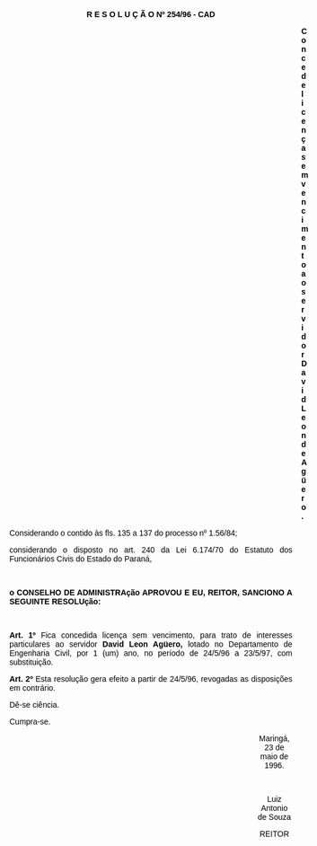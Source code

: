<BODY TEXT="#000000">

<B><FONT FACE="Arial"><P ALIGN="CENTER">R E S O L U &Ccedil; &Atilde; O Nº 254/96 - CAD</P>
</B><P ALIGN="JUSTIFY"></P><DIR>
<DIR>
<DIR>
<DIR>
<DIR>
<DIR>
<DIR>
<DIR>
<DIR>
<DIR>
<DIR>
<DIR>
<DIR>

<B><P ALIGN="JUSTIFY">Concede licen&ccedil;a sem vencimento ao servidor David Leon de Ag&uuml;ero.</P>
</B><P ALIGN="JUSTIFY"></P></DIR>
</DIR>
</DIR>
</DIR>
</DIR>
</DIR>
</DIR>
</DIR>
</DIR>
</DIR>
</DIR>
</DIR>
</DIR>

<P ALIGN="JUSTIFY">Considerando o contido &agrave;s fls. 135 a 137 do processo nº 1.56/84;</P>
<P ALIGN="JUSTIFY">considerando o disposto no art. 240 da Lei 6.174/70 do Estatuto dos Funcion&aacute;rios Civis do Estado do Paran&aacute;,</P>
<P ALIGN="JUSTIFY"></P>
<P ALIGN="JUSTIFY">&nbsp;</P>
<B><P ALIGN="JUSTIFY">o CONSELHO DE ADMINISTRA&ccedil;&atilde;o APROVOU E EU, REITOR, SANCIONO A SEGUINTE RESOLU&ccedil;&atilde;o:</P>
</B><P ALIGN="JUSTIFY"></P>
<P ALIGN="JUSTIFY">&nbsp;</P>
<B><P ALIGN="JUSTIFY">Art. 1º</B> Fica concedida licen&ccedil;a sem vencimento, para trato de interesses particulares ao servidor <B>David Leon Ag&uuml;ero,</B> lotado no Departamento de Engenharia Civil, por 1 (um) ano, no per&iacute;odo de 24/5/96 a 23/5/97, com substitui&ccedil;&atilde;o.</P>
<B><P ALIGN="JUSTIFY">Art. 2º</B> Esta resolu&ccedil;&atilde;o gera efeito a partir de 24/5/96, revogadas as disposi&ccedil;&otilde;es em contr&aacute;rio.</P>
<P ALIGN="JUSTIFY">D&ecirc;-se ci&ecirc;ncia.</P>
<P ALIGN="JUSTIFY">Cumpra-se.</P><DIR>
<DIR>
<DIR>
<DIR>
<DIR>
<DIR>
<DIR>
<DIR>
<DIR>
<DIR>
<DIR>

<P ALIGN="CENTER">Maring&aacute;, 23 de maio de 1996.</P>
<P ALIGN="CENTER"></P>
<P ALIGN="CENTER">&nbsp;</P>
<P ALIGN="CENTER">Luiz Antonio de Souza</P>
<P ALIGN="CENTER">REITOR</P></DIR>
</DIR>
</DIR>
</DIR>
</DIR>
</DIR>
</DIR>
</DIR>
</DIR>
</DIR>
</DIR>
</FONT></BODY>
